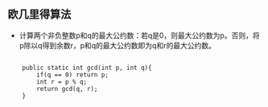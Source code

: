 ## 欧几里得算法

- 计算两个非负整数p和q的最大公约数：若q是0，则最大公约数为p。否则，将p除以q得到余数r，p和q的最大公约数即为q和r的最大公约数。
<code>
	public static int gcd(int p, int q){
		if(q == 0) return p;
		int r = p % q;
		return gcd(q, r);
	}
</code>